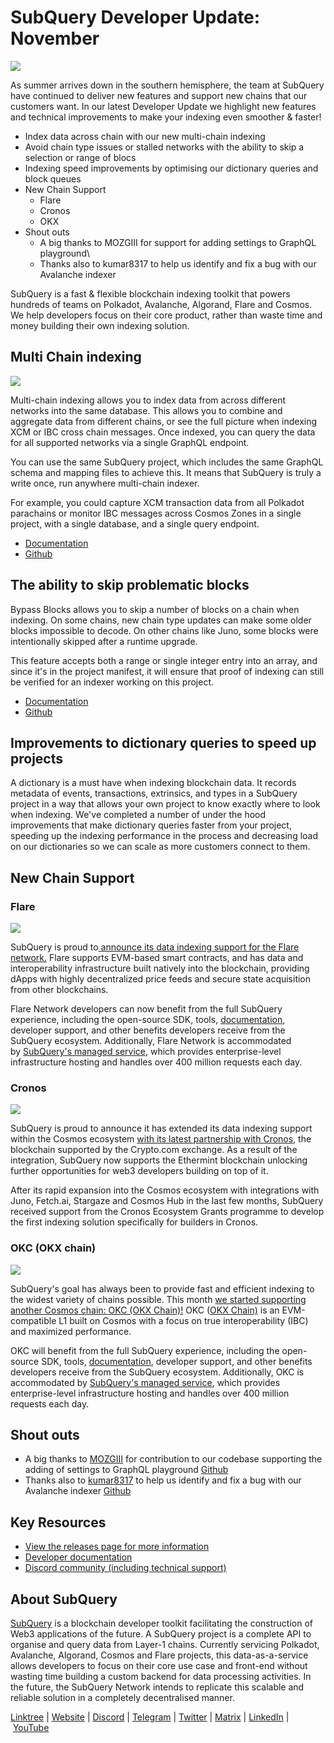 # SubQuery Developer Update: November

![](https://miro.medium.com/max/1400/0*LdIyT-_Y73geNtz3)

As summer arrives down in the southern hemisphere, the team at SubQuery have continued to deliver new features and support new chains that our customers want. In our latest Developer Update we highlight new features and technical improvements to make your indexing even smoother & faster!

- Index data across chain with our new multi-chain indexing
- Avoid chain type issues or stalled networks with the ability to skip a selection or range of blocs
- Indexing speed improvements by optimising our dictionary queries and block queues
- New Chain Support
  - Flare
  - Cronos
  - OKX
- Shout outs
  - A big thanks to MOZGIII for support for adding settings to GraphQL playground\
  - Thanks also to kumar8317 to help us identify and fix a bug with our Avalanche indexer

SubQuery is a fast & flexible blockchain indexing toolkit that powers hundreds of teams on Polkadot, Avalanche, Algorand, Flare and Cosmos. We help developers focus on their core product, rather than waste time and money building their own indexing solution.

## Multi Chain indexing

![](https://miro.medium.com/max/1400/0*h0E3ZbicNo6MAeQs)

Multi-chain indexing allows you to index data from across different networks into the same database. This allows you to combine and aggregate data from different chains, or see the full picture when indexing XCM or IBC cross chain messages. Once indexed, you can query the data for all supported networks via a single GraphQL endpoint.

You can use the same SubQuery project, which includes the same GraphQL schema and mapping files to achieve this. It means that SubQuery is truly a write once, run anywhere multi-chain indexer.

For example, you could capture XCM transaction data from all Polkadot parachains or monitor IBC messages across Cosmos Zones in a single project, with a single database, and a single query endpoint.

- [Documentation](https://academy.subquery.network/build/multi-chain.html)
- [Github](https://github.com/subquery/documentation/pull/252)

## The ability to skip problematic blocks

Bypass Blocks allows you to skip a number of blocks on a chain when indexing. On some chains, new chain type updates can make some older blocks impossible to decode. On other chains like Juno, some blocks were intentionally skipped after a runtime upgrade.

This feature accepts both a range or single integer entry into an array, and since it's in the project manifest, it will ensure that proof of indexing can still be verified for an indexer working on this project.

- [Documentation](https://academy.subquery.network/build/manifest/polkadot.html#bypass-blocks)
- [Github](https://github.com/subquery/documentation/pull/253)

## Improvements to dictionary queries to speed up projects

A dictionary is a must have when indexing blockchain data. It records metadata of events, transactions, extrinsics, and types in a SubQuery project in a way that allows your own project to know exactly where to look when indexing. We've completed a number of under the hood improvements that make dictionary queries faster from your project, speeding up the indexing performance in the process and decreasing load on our dictionaries so we can scale as more customers connect to them.

## New Chain Support

### Flare

![](https://miro.medium.com/max/1400/0*i5ja1VqBaUXx6Ugs)

SubQuery is proud to[ announce its data indexing support for the Flare network.](./20221202-flare.md) Flare supports EVM-based smart contracts, and has data and interoperability infrastructure built natively into the blockchain, providing dApps with highly decentralized price feeds and secure state acquisition from other blockchains.

Flare Network developers can now benefit from the full SubQuery experience, including the open-source SDK, tools, [documentation](https://academy.subquery.network/quickstart/quickstart_chains/flare.html), developer support, and other benefits developers receive from the SubQuery ecosystem. Additionally, Flare Network is accommodated by [SubQuery's managed service](https://subquery.network/managedservices), which provides enterprise-level infrastructure hosting and handles over 400 million requests each day.

### Cronos

![](https://miro.medium.com/max/1400/0*t2uLxTbfEYHIEtvM)

SubQuery is proud to announce it has extended its data indexing support within the Cosmos ecosystem [with its latest partnership with Cronos,](./20221005-cosmos-cronos.md) the blockchain supported by the Crypto.com exchange. As a result of the integration, SubQuery now supports the Ethermint blockchain unlocking further opportunities for web3 developers building on top of it.

After its rapid expansion into the Cosmos ecosystem with integrations with Juno, Fetch.ai, Stargaze and Cosmos Hub in the last few months, SubQuery received support from the Cronos Ecosystem Grants programme to develop the first indexing solution specifically for builders in Cronos.

### OKC (OKX chain)

![](https://miro.medium.com/max/1400/0*Fa0WLw-pEd4OOCgI)

SubQuery's goal has always been to provide fast and efficient indexing to the widest variety of chains possible. This month [we started supporting another Cosmos chain: OKC (OKX Chain)!](./20221213-cosmos-okc.md) OKC ([OKX Chain)](https://www.okx.com/okc) is an EVM-compatible L1 built on Cosmos with a focus on true interoperability (IBC) and maximized performance.

OKC will benefit from the full SubQuery experience, including the open-source SDK, tools, [documentation](https://academy.subquery.network/quickstart/quickstart_chains/cosmos.html), developer support, and other benefits developers receive from the SubQuery ecosystem. Additionally, OKC is accommodated by [SubQuery's managed service](https://subquery.network/managedservices), which provides enterprise-level infrastructure hosting and handles over 400 million requests each day.

## Shout outs

- A big thanks to [MOZGIII](https://github.com/MOZGIII) for contribution to our codebase supporting the adding of settings to GraphQL playground [Github](https://github.com/subquery/subql/pull/1436)
- Thanks also to [kumar8317](https://github.com/kumar8317) to help us identify and fix a bug with our Avalanche indexer [Github](https://github.com/subquery/subql-avalanche/pull/32)

## Key Resources

- [View the releases page for more information](https://github.com/subquery/subql/releases)
- [Developer documentation](https://academy.subquery.network/)
- [Discord community (including technical support)](https://discord.com/invite/subquery)

## About SubQuery

[SubQuery](https://subquery.network/) is a blockchain developer toolkit facilitating the construction of Web3 applications of the future. A SubQuery project is a complete API to organise and query data from Layer-1 chains. Currently servicing Polkadot, Avalanche, Algorand, Cosmos and Flare projects, this data-as-a-service allows developers to focus on their core use case and front-end without wasting time building a custom backend for data processing activities. In the future, the SubQuery Network intends to replicate this scalable and reliable solution in a completely decentralised manner.

​​[Linktree](https://linktr.ee/subquerynetwork) | [Website](https://subquery.network/) | [Discord](https://discord.com/invite/subquery) | [Telegram](https://t.me/subquerynetwork) | [Twitter](https://twitter.com/subquerynetwork) | [Matrix](https://matrix.to/#/#subquery:matrix.org) | [LinkedIn](https://www.linkedin.com/company/subquery) | [YouTube](https://www.youtube.com/c/SubQueryNetwork)
